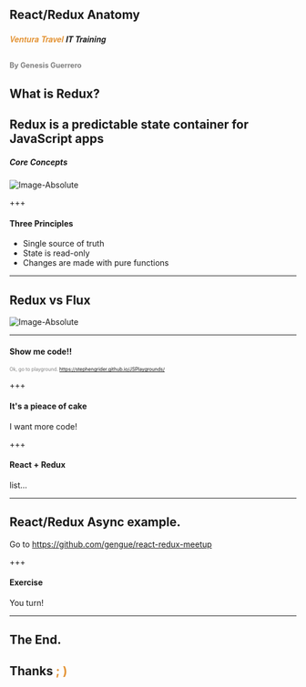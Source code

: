 ## React/Redux Anatomy 
##### <span style="font-family:Helvetica Neue; font-weight:bold"><span style="color:#e49436">Ventura Travel</span> IT Training</span>
<span style="font-size:0.6em; color:gray">By Genesis Guerrero</span>
---

## What is Redux? 

Redux is a predictable state container for JavaScript apps
---

##### Core Concepts

![Image-Absolute](https://camo.githubusercontent.com/af8803571294fe373a54d039be8f9709f15a2ad4/687474703a2f2f6d616b6569746f70656e2e636f6d2f7374617469632f696d616765732f72656475785f666c6f7763686172742e706e67)

+++

####  Three Principles
 * Single source of truth
 * State is read-only
 * Changes are made with pure functions

---

## Redux vs Flux 

![Image-Absolute](https://cdn-images-1.medium.com/max/800/1*68Ymu2WbuIb4CC7RFvh7hw.png)

---

#### Show me code!!

<span style="font-size:0.6em; color:gray">Ok, go to playground. 
<a href="https://stephengrider.github.io/JSPlaygrounds/" target="_blank">https://stephengrider.github.io/JSPlaygrounds/</a> 
</span>

+++
#### It's a pieace of cake
I want more code!

+++
#### React + Redux 

list...

---

## React/Redux Async example.  
 
Go to https://github.com/gengue/react-redux-meetup

+++

#### Exercise 

You turn!

---
## The End.
## Thanks <span style="color:#e49436; text-transform: none">; )</span> 
